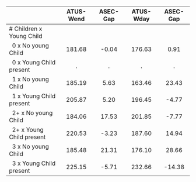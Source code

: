 
|                      |    ATUS-Wend |     ASEC-Gap |    ATUS-Wday |     ASEC-Gap |
| -------------------- | :----------: | :----------: | :----------: | :----------: |
| # Children x Young Child |              |              |              |              |
| &nbsp;&nbsp;0 x No young Child |       181.68 |        -0.04 |       176.63 |         0.91 |
| &nbsp;&nbsp;0 x Young Child present |            . |            . |            . |            . |
| &nbsp;&nbsp;1 x No young Child |       185.19 |         5.63 |       163.46 |        23.43 |
| &nbsp;&nbsp;1 x Young Child present |       205.87 |         5.20 |       196.45 |        -4.77 |
| &nbsp;&nbsp;2+ x No young Child |       184.06 |        17.53 |       201.85 |        -7.77 |
| &nbsp;&nbsp;2+ x Young Child present |       220.53 |        -3.23 |       187.60 |        14.94 |
| &nbsp;&nbsp;3 x No young Child |       185.48 |        21.31 |       176.10 |        28.66 |
| &nbsp;&nbsp;3 x Young Child present |       225.15 |        -5.71 |       232.66 |       -14.38 |


